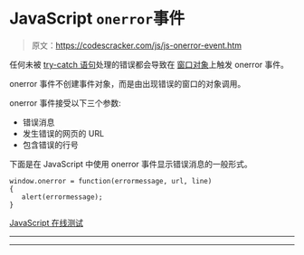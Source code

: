 # JavaScript `onerror`事件

> 原文：<https://codescracker.com/js/js-onerror-event.htm>

任何未被 [try-catch 语句](/js/js-errors.htm)处理的错误都会导致在 [窗口对象](/js/js-window-object.htm)上触发 onerror 事件。

onerror 事件不创建事件对象，而是由出现错误的窗口的对象调用。

onerror 事件接受以下三个参数:

*   错误消息
*   发生错误的网页的 URL
*   包含错误的行号

下面是在 JavaScript 中使用 onerror 事件显示错误消息的一般形式。

```
window.onerror = function(errormessage, url, line)
{
   alert(errormessage);
}
```

[JavaScript 在线测试](/exam/showtest.php?subid=6)

* * *

* * *